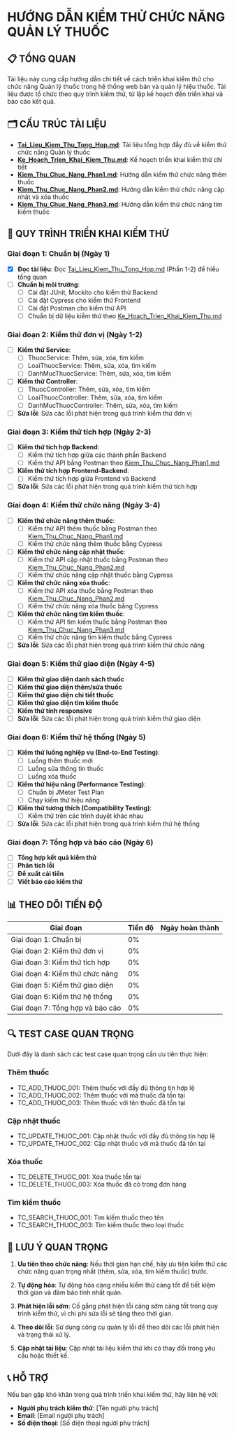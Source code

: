 # HƯỚNG DẪN KIỂM THỬ CHỨC NĂNG QUẢN LÝ THUỐC

## 📋 TỔNG QUAN

Tài liệu này cung cấp hướng dẫn chi tiết về cách triển khai kiểm thử cho chức năng Quản lý thuốc trong hệ thống web bán và quản lý hiệu thuốc. Tài liệu được tổ chức theo quy trình kiểm thử, từ lập kế hoạch đến triển khai và báo cáo kết quả.

## 🗂️ CẤU TRÚC TÀI LIỆU

- **[Tai_Lieu_Kiem_Thu_Tong_Hop.md](./Tai_Lieu_Kiem_Thu_Tong_Hop.md)**: Tài liệu tổng hợp đầy đủ về kiểm thử chức năng Quản lý thuốc
- **[Ke_Hoach_Trien_Khai_Kiem_Thu.md](./Ke_Hoach_Trien_Khai_Kiem_Thu.md)**: Kế hoạch triển khai kiểm thử chi tiết
- **[Kiem_Thu_Chuc_Nang_Phan1.md](./Kiem_Thu_Chuc_Nang_Phan1.md)**: Hướng dẫn kiểm thử chức năng thêm thuốc
- **[Kiem_Thu_Chuc_Nang_Phan2.md](./Kiem_Thu_Chuc_Nang_Phan2.md)**: Hướng dẫn kiểm thử chức năng cập nhật và xóa thuốc
- **[Kiem_Thu_Chuc_Nang_Phan3.md](./Kiem_Thu_Chuc_Nang_Phan3.md)**: Hướng dẫn kiểm thử chức năng tìm kiếm thuốc

## 🚀 QUY TRÌNH TRIỂN KHAI KIỂM THỬ

### Giai đoạn 1: Chuẩn bị (Ngày 1)
- [x] **Đọc tài liệu**: Đọc [Tai_Lieu_Kiem_Thu_Tong_Hop.md](./Tai_Lieu_Kiem_Thu_Tong_Hop.md) (Phần 1-2) để hiểu tổng quan
- [ ] **Chuẩn bị môi trường**:
  - [ ] Cài đặt JUnit, Mockito cho kiểm thử Backend
  - [ ] Cài đặt Cypress cho kiểm thử Frontend
  - [ ] Cài đặt Postman cho kiểm thử API
  - [ ] Chuẩn bị dữ liệu kiểm thử theo [Ke_Hoach_Trien_Khai_Kiem_Thu.md](./Ke_Hoach_Trien_Khai_Kiem_Thu.md)

### Giai đoạn 2: Kiểm thử đơn vị (Ngày 1-2)
- [ ] **Kiểm thử Service**:
  - [ ] ThuocService: Thêm, sửa, xóa, tìm kiếm
  - [ ] LoaiThuocService: Thêm, sửa, xóa, tìm kiếm
  - [ ] DanhMucThuocService: Thêm, sửa, xóa, tìm kiếm
- [ ] **Kiểm thử Controller**:
  - [ ] ThuocController: Thêm, sửa, xóa, tìm kiếm
  - [ ] LoaiThuocController: Thêm, sửa, xóa, tìm kiếm
  - [ ] DanhMucThuocController: Thêm, sửa, xóa, tìm kiếm
- [ ] **Sửa lỗi**: Sửa các lỗi phát hiện trong quá trình kiểm thử đơn vị

### Giai đoạn 3: Kiểm thử tích hợp (Ngày 2-3)
- [ ] **Kiểm thử tích hợp Backend**:
  - [ ] Kiểm thử tích hợp giữa các thành phần Backend
  - [ ] Kiểm thử API bằng Postman theo [Kiem_Thu_Chuc_Nang_Phan1.md](./Kiem_Thu_Chuc_Nang_Phan1.md)
- [ ] **Kiểm thử tích hợp Frontend-Backend**:
  - [ ] Kiểm thử tích hợp giữa Frontend và Backend
- [ ] **Sửa lỗi**: Sửa các lỗi phát hiện trong quá trình kiểm thử tích hợp

### Giai đoạn 4: Kiểm thử chức năng (Ngày 3-4)
- [ ] **Kiểm thử chức năng thêm thuốc**:
  - [ ] Kiểm thử API thêm thuốc bằng Postman theo [Kiem_Thu_Chuc_Nang_Phan1.md](./Kiem_Thu_Chuc_Nang_Phan1.md)
  - [ ] Kiểm thử chức năng thêm thuốc bằng Cypress
- [ ] **Kiểm thử chức năng cập nhật thuốc**:
  - [ ] Kiểm thử API cập nhật thuốc bằng Postman theo [Kiem_Thu_Chuc_Nang_Phan2.md](./Kiem_Thu_Chuc_Nang_Phan2.md)
  - [ ] Kiểm thử chức năng cập nhật thuốc bằng Cypress
- [ ] **Kiểm thử chức năng xóa thuốc**:
  - [ ] Kiểm thử API xóa thuốc bằng Postman theo [Kiem_Thu_Chuc_Nang_Phan2.md](./Kiem_Thu_Chuc_Nang_Phan2.md)
  - [ ] Kiểm thử chức năng xóa thuốc bằng Cypress
- [ ] **Kiểm thử chức năng tìm kiếm thuốc**:
  - [ ] Kiểm thử API tìm kiếm thuốc bằng Postman theo [Kiem_Thu_Chuc_Nang_Phan3.md](./Kiem_Thu_Chuc_Nang_Phan3.md)
  - [ ] Kiểm thử chức năng tìm kiếm thuốc bằng Cypress
- [ ] **Sửa lỗi**: Sửa các lỗi phát hiện trong quá trình kiểm thử chức năng

### Giai đoạn 5: Kiểm thử giao diện (Ngày 4-5)
- [ ] **Kiểm thử giao diện danh sách thuốc**
- [ ] **Kiểm thử giao diện thêm/sửa thuốc**
- [ ] **Kiểm thử giao diện chi tiết thuốc**
- [ ] **Kiểm thử giao diện tìm kiếm thuốc**
- [ ] **Kiểm thử tính responsive**
- [ ] **Sửa lỗi**: Sửa các lỗi phát hiện trong quá trình kiểm thử giao diện

### Giai đoạn 6: Kiểm thử hệ thống (Ngày 5)
- [ ] **Kiểm thử luồng nghiệp vụ (End-to-End Testing)**:
  - [ ] Luồng thêm thuốc mới
  - [ ] Luồng sửa thông tin thuốc
  - [ ] Luồng xóa thuốc
- [ ] **Kiểm thử hiệu năng (Performance Testing)**:
  - [ ] Chuẩn bị JMeter Test Plan
  - [ ] Chạy kiểm thử hiệu năng
- [ ] **Kiểm thử tương thích (Compatibility Testing)**:
  - [ ] Kiểm thử trên các trình duyệt khác nhau
- [ ] **Sửa lỗi**: Sửa các lỗi phát hiện trong quá trình kiểm thử hệ thống

### Giai đoạn 7: Tổng hợp và báo cáo (Ngày 6)
- [ ] **Tổng hợp kết quả kiểm thử**
- [ ] **Phân tích lỗi**
- [ ] **Đề xuất cải tiến**
- [ ] **Viết báo cáo kiểm thử**

## 📊 THEO DÕI TIẾN ĐỘ

| Giai đoạn | Tiến độ | Ngày hoàn thành |
|-----------|---------|-----------------|
| Giai đoạn 1: Chuẩn bị | 0% | |
| Giai đoạn 2: Kiểm thử đơn vị | 0% | |
| Giai đoạn 3: Kiểm thử tích hợp | 0% | |
| Giai đoạn 4: Kiểm thử chức năng | 0% | |
| Giai đoạn 5: Kiểm thử giao diện | 0% | |
| Giai đoạn 6: Kiểm thử hệ thống | 0% | |
| Giai đoạn 7: Tổng hợp và báo cáo | 0% | |

## 🔍 TEST CASE QUAN TRỌNG

Dưới đây là danh sách các test case quan trọng cần ưu tiên thực hiện:

### Thêm thuốc
- TC_ADD_THUOC_001: Thêm thuốc với đầy đủ thông tin hợp lệ
- TC_ADD_THUOC_002: Thêm thuốc với mã thuốc đã tồn tại
- TC_ADD_THUOC_003: Thêm thuốc với tên thuốc đã tồn tại

### Cập nhật thuốc
- TC_UPDATE_THUOC_001: Cập nhật thuốc với đầy đủ thông tin hợp lệ
- TC_UPDATE_THUOC_002: Cập nhật thuốc với mã thuốc đã tồn tại

### Xóa thuốc
- TC_DELETE_THUOC_001: Xóa thuốc tồn tại
- TC_DELETE_THUOC_003: Xóa thuốc đã có trong đơn hàng

### Tìm kiếm thuốc
- TC_SEARCH_THUOC_001: Tìm kiếm thuốc theo tên
- TC_SEARCH_THUOC_003: Tìm kiếm thuốc theo loại thuốc

## 📝 LƯU Ý QUAN TRỌNG

1. **Ưu tiên theo chức năng**: Nếu thời gian hạn chế, hãy ưu tiên kiểm thử các chức năng quan trọng nhất (thêm, sửa, xóa, tìm kiếm thuốc) trước.

2. **Tự động hóa**: Tự động hóa càng nhiều kiểm thử càng tốt để tiết kiệm thời gian và đảm bảo tính nhất quán.

3. **Phát hiện lỗi sớm**: Cố gắng phát hiện lỗi càng sớm càng tốt trong quy trình kiểm thử, vì chi phí sửa lỗi sẽ tăng theo thời gian.

4. **Theo dõi lỗi**: Sử dụng công cụ quản lý lỗi để theo dõi các lỗi phát hiện và trạng thái xử lý.

5. **Cập nhật tài liệu**: Cập nhật tài liệu kiểm thử khi có thay đổi trong yêu cầu hoặc thiết kế.

## 📞 HỖ TRỢ

Nếu bạn gặp khó khăn trong quá trình triển khai kiểm thử, hãy liên hệ với:
- **Người phụ trách kiểm thử**: [Tên người phụ trách]
- **Email**: [Email người phụ trách]
- **Số điện thoại**: [Số điện thoại người phụ trách]

